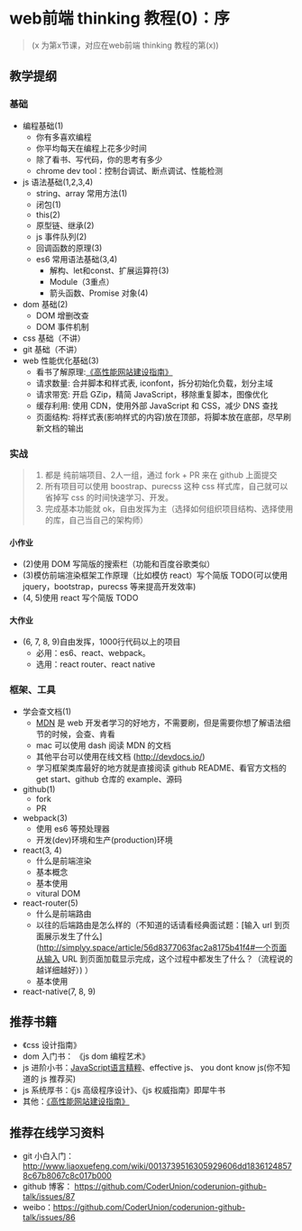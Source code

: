 # web前端 thinking 教程(0)：序
> (x 为第x节课，对应在web前端 thinking 教程的第(x))

## 教学提纲
### 基础
- 编程基础(1)
    - 你有多喜欢编程
    - 你平均每天在编程上花多少时间
    - 除了看书、写代码，你的思考有多少
    - chrome dev tool：控制台调试、断点调试、性能检测
- js 语法基础(1,2,3,4)
    - string、array 常用方法(1)
    - 闭包(1)
    - this(2)
    - 原型链、继承(2)
    - js 事件队列(2)
    - 回调函数的原理(3)
    - es6 常用语法基础(3,4)
        - 解构、let和const、扩展运算符(3)
        - Module（3重点）
        - 箭头函数、Promise 对象(4)
- dom 基础(2)
    - DOM 增删改查
    - DOM 事件机制
- css 基础（不讲）
- git 基础（不讲）
- web 性能优化基础(3)
    - 看书了解原理:[《高性能网站建设指南》](http://book.douban.com/subject/3132277/)
    - 请求数量: 合并脚本和样式表, iconfont，拆分初始化负载，划分主域
    - 请求带宽: 开启 GZip，精简 JavaScript，移除重复脚本，图像优化
    - 缓存利用: 使用 CDN，使用外部 JavaScript 和 CSS，减少 DNS 查找
    - 页面结构: 将样式表(影响样式的内容)放在顶部，将脚本放在底部，尽早刷新文档的输出

### 实战
> 1. 都是 纯前端项目、2人一组，通过 fork + PR 来在 github 上面提交
> 2. 所有项目可以使用 boostrap、purecss 这种 css 样式库，自己就可以省掉写 css 的时间快速学习、开发。
> 3. 完成基本功能就 ok，自由发挥为主（选择如何组织项目结构、选择使用的库，自己当自己的架构师）


#### 小作业
- (2)使用 DOM 写简版的搜索栏（功能和百度谷歌类似）
- (3)模仿前端渲染框架工作原理（比如模仿 react）写个简版 TODO(可以使用 jquery，bootstrap，purecss 等来提高开发效率)
- (4, 5)使用 react 写个简版 TODO

#### 大作业
- (6, 7, 8, 9)自由发挥，1000行代码以上的项目
    - 必用：es6、react、webpack。
    - 选用：react router、react native

### 框架、工具
- 学会查文档(1)
    - [MDN](https://developer.mozilla.org/zh-CN/docs/Web) 是 web 开发者学习的好地方，不需要刷，但是需要你想了解语法细节的时候，会查、肯看
    - mac 可以使用 dash 阅读 MDN 的文档
    - 其他平台可以使用在线文档 (http://devdocs.io/)
    - 学习框架类库最好的地方就是直接阅读 github README、看官方文档的 get start、github 仓库的 example、源码
- github(1)
    - fork
    - PR
- webpack(3)
    - 使用 es6 等预处理器
    - 开发(dev)环境和生产(production)环境
- react(3, 4)
    - 什么是前端渲染
    - 基本概念
    - 基本使用
    - vitural DOM
- react-router(5)
    - 什么是前端路由
    - 以往的后端路由是怎么样的（不知道的话请看经典面试题：[输入 url 到页面展示发生了什么](http://simplyy.space/article/56d8377063fac2a8175b41f4#一个页面从输入 URL 到页面加载显示完成，这个过程中都发生了什么？（流程说的越详细越好）) ）
    - 基本使用
- react-native(7, 8, 9)

## 推荐书籍
- 《css 设计指南》
- dom 入门书： 《js dom 编程艺术》
- js 进阶小书：[JavaScript语言精粹](https://book.douban.com/subject/3590768/)、effective js、 you dont know js(你不知道的 js 推荐买)
- js 系统厚书：《js 高级程序设计》、《js 权威指南》即犀牛书
- 其他：[《高性能网站建设指南》](http://book.douban.com/subject/3132277/)

## 推荐在线学习资料
- git 小白入门：http://www.liaoxuefeng.com/wiki/0013739516305929606dd18361248578c67b8067c8c017b000
- github 博客： https://github.com/CoderUnion/coderunion-github-talk/issues/87
- weibo：https://github.com/CoderUnion/coderunion-github-talk/issues/86
